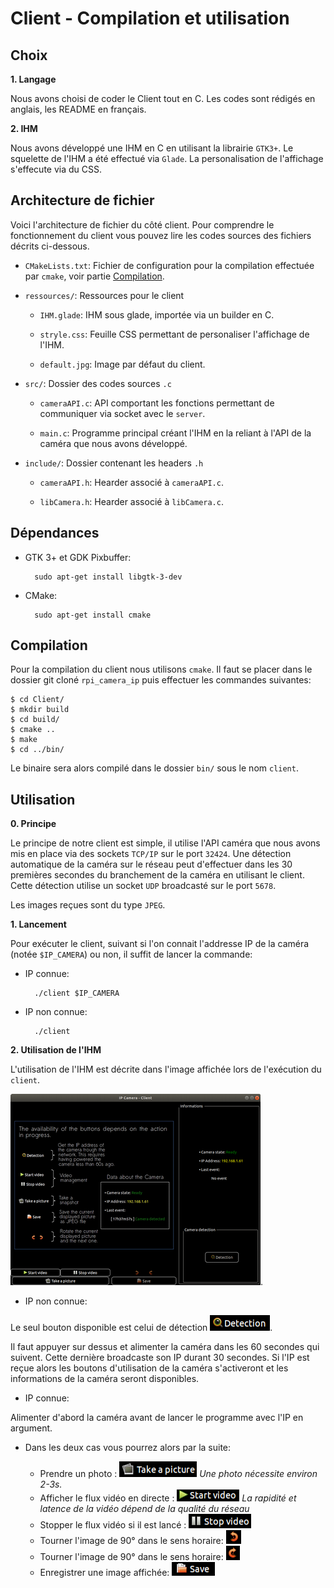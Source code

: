 Client - Compilation et utilisation
=====

Choix
-----

**1. Langage**

Nous avons choisi de coder le Client tout en C. Les codes sont rédigés en anglais, les README en français.

**2. IHM**

Nous avons développé une IHM en C en utilisant la librairie `GTK3+`. Le squelette de l'IHM a été effectué via `Glade`. La personalisation de l'affichage s'effecute via du CSS.

Architecture de fichier
---

Voici l'architecture de fichier du côté client. Pour comprendre le fonctionnement du client vous pouvez lire les codes sources des fichiers décrits ci-dessous.

* `CMakeLists.txt`: Fichier de configuration pour la compilation effectuée par `cmake`, voir partie [Compilation](#C).

* `ressources/`: Ressources pour le client

	* `IHM.glade`: IHM sous glade, importée via un builder en C.
	
	* `stryle.css`: Feuille CSS permettant de personaliser l'affichage de l'IHM.
	
	* `default.jpg`: Image par défaut du client.

* `src/`: Dossier des codes sources `.c`
	
	* `cameraAPI.c`: API comportant les fonctions permettant de communiquer via socket avec le `server`.

	* `main.c`: Programme principal créant l'IHM en la reliant à l'API de la caméra que nous avons développé.

* `include/`: Dossier contenant les headers `.h`

	* `cameraAPI.h`: Hearder associé à `cameraAPI.c`.
	
	* `libCamera.h`: Hearder associé à `libCamera.c`.
	


Dépendances
---

* GTK 3+ et GDK Pixbuffer:

		sudo apt-get install libgtk-3-dev

* CMake:
	
		sudo apt-get install cmake

<a name=C>Compilation</a>
---

Pour la compilation du client nous utilisons `cmake`. Il faut se placer dans le dossier git cloné `rpi_camera_ip` puis effectuer les commandes suivantes:

	$ cd Client/
	$ mkdir build
	$ cd build/
	$ cmake ..
	$ make
	$ cd ../bin/

Le binaire sera alors compilé dans le dossier `bin/` sous le nom `client`.

Utilisation
-----

**0. Principe**

Le principe de notre client est simple, il utilise l'API caméra que nous avons mis en place via des sockets `TCP/IP` sur le port `32424`. Une détection automatique de la caméra sur le réseau peut d'effectuer dans les 30 premières secondes du branchement de la caméra en utilisant le client. Cette détection utilise un socket `UDP` broadcasté sur le port `5678`.

Les images reçues sont du type `JPEG`.

**1. Lancement**

Pour exécuter le client, suivant si l'on connait l'addresse IP de la caméra (notée `$IP_CAMERA`) ou non, il suffit de lancer la commande:

* IP connue: 
	
		./client $IP_CAMERA

* IP non connue: 
		
		./client
		
**2. Utilisation de l'IHM**

L'utilisation de l'IHM est décrite dans l'image affichée lors de l'exécution du `client`.

![](../Resources/client_view.png).

* IP non connue:

Le seul bouton disponible est celui de détection ![](../Resources/detection.png).

Il faut appuyer sur dessus et alimenter la caméra dans les 60 secondes qui suivent. Cette dernière broadcaste son IP durant 30 secondes. Si l'IP est reçue alors les boutons d'utilisation de la caméra s'activeront et les informations de la caméra seront disponibles.

* IP connue: 

Alimenter d'abord la caméra avant de lancer le programme avec l'IP en argument.

* Dans les deux cas vous pourrez alors par la suite:
	
	* Prendre un photo : ![](../Resources/take_picture.png) _Une photo nécessite environ 2-3s._ 
	* Afficher le flux vidéo en directe : ![](../Resources/start_video.png)  _La rapidité et latence de la vidéo dépend de la qualité du réseau_
	* Stopper le flux vidéo si il est lancé : ![](../Resources/stop_video.png)
	* Tourner l'image de 90° dans le sens horaire: ![](../Resources/left_rotation.png)
	* Tourner l'image de 90° dans le sens horaire: ![](../Resources/right_rotation.png)
	* Enregistrer une image affichée: ![](../Resources/save.png)

